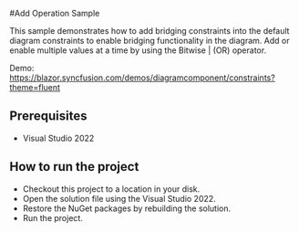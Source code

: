 #Add Operation Sample

This sample demonstrates how to add bridging constraints into the default diagram constraints to enable bridging functionality in the diagram. Add or enable multiple values at a time by using the Bitwise | (OR) operator.

Demo:
https://blazor.syncfusion.com/demos/diagramcomponent/constraints?theme=fluent

## Prerequisites

* Visual Studio 2022

## How to run the project

* Checkout this project to a location in your disk.
* Open the solution file using the Visual Studio 2022.
* Restore the NuGet packages by rebuilding the solution.
* Run the project.
